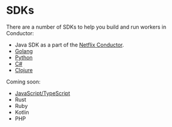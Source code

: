 # SDKs
There are a number of SDKs to help you build and run workers in Conductor:


* Java SDK as a part of the [Netflix Conductor](https://https://github.com/Netflix/conductor).
* [Golang](/content/docs/how-tos/sdks/conductor-go/main)
* [Python](/content/docs/how-tos/sdks/conductor-python/main)
* [C#](/content/docs/how-tos/sdks/conductor-csharp/main)
* [Clojure](/content/docs/how-tos/sdks/conductor-clojure/main)

Coming soon:

* [JavaScript/TypeScript](https://github.com/conductor-sdk/conductor-javascript)
* Rust
* Ruby
* Kotlin
* PHP